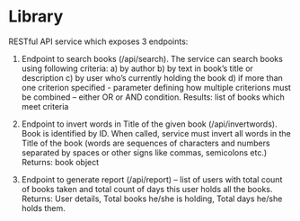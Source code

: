# Library

RESTful API service which exposes 3 endpoints:

1.	Endpoint to search books (/api/search). The service can search books using following criteria:
a)	by author
b)	by text in book’s title or description
c)	by user who’s currently holding the book
d)	if more than one criterion specified - parameter defining how multiple criterions must be combined – either OR or AND condition.
Results: list of books which meet criteria

3.	Endpoint to invert words in Title of the given book (/api/invertwords). Book is identified by ID. When called, service must invert all words in the Title of the book (words are sequences of characters and numbers separated by spaces or other signs like commas, semicolons etc.) 
Returns: book object

3.	Endpoint to generate report (/api/report) – list of users with total count of books taken and total count of days this user holds all the books.
Returns: User details, Total books he/she is holding, Total days he/she holds them.
